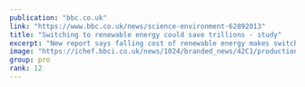 ```yaml
---
publication: "bbc.co.uk"
link: "https://www.bbc.co.uk/news/science-environment-62892013"
title: "Switching to renewable energy could save trillions - study"
excerpt: "New report says falling cost of renewable energy makes switch from fossil fuels cheapest option."
image: "https://ichef.bbci.co.uk/news/1024/branded_news/42C1/production/_126698071_hi068564226.jpg"
group: pro
rank: 12
---
```

